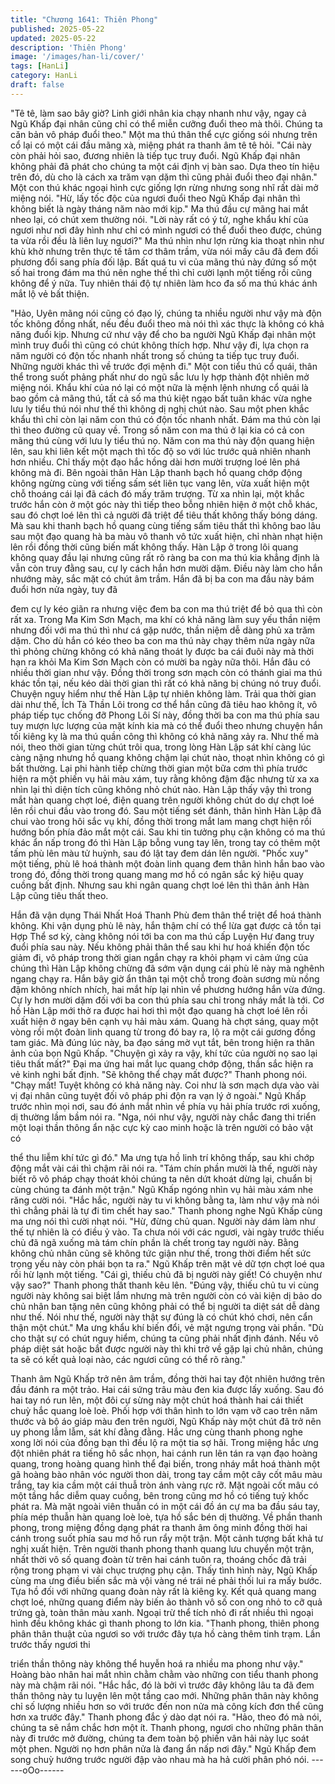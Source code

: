 ```yaml
---
title: "Chương 1641: Thiên Phong"
published: 2025-05-22
updated: 2025-05-22
description: 'Thiên Phong'
image: '/images/han-li/cover/'
tags: [HanLi]
category: HanLi
draft: false
---
```


"Tê tê, làm sao bây giờ? Linh giới nhân kia chạy nhanh như vậy,
ngay cả Ngũ Khấp đại nhân cũng chỉ có thể miễn cưỡng đuổi theo
mà thôi. Chúng ta căn bản vô pháp đuổi theo."
Một ma thú thân thể cực giống sói nhưng trên cổ lại có một cái
đầu mãng xà, miệng phát ra thanh âm tê tê hỏi.
"Cái này còn phải hỏi sao, đương nhiên là tiếp tục truy đuổi. Ngũ
Khấp đại nhân không phải đã phát cho chúng ta một cái định vị
bàn sao. Dựa theo tín hiệu trên đó, dù cho là cách xa trăm vạn
dặm thì cũng phải đuổi theo đại nhân."
Một con thú khác ngoại hình cực giống lợn rừng nhưng song nhĩ
rất dài mở miệng nói.
"Hừ, lấy tốc độc của ngươi đuổi theo Ngũ Khấp đại nhân thì
không biết là ngày tháng năm nào mới kịp."
Ma thú đầu cự mãng hai mắt nheo lại, có chút xem thường nói.
"Lời này rất có ý tứ, nghe khẩu khí của ngươi như nơi đây hình
như chỉ có mình ngươi có thể đuổi theo được, chúng ta vừa rồi
đều là liên luỵ ngươi?"
Ma thú nhìn như lợn rừng kia thoạt nhìn như khù khờ nhưng trên
thực tế tâm cơ thâm trầm, vừa nói mấy câu đã đem đối phương
đổi sang phía đối lập.
Bất quá tu vi của mãng thú này đứng số một số hai trong đám ma
thú nên nghe thế thì chỉ cười lạnh một tiếng rồi cũng không để ý
nữa. Tuy nhiên thái độ tự nhiên làm hco đa số ma thú khác ánh
mắt lộ vẻ bất thiện.

"Hảo, Uyên mãng nói cũng có đạo lý, chúng ta nhiều người như
vậy mà độn tốc không đồng nhất, nếu đều đuổi theo mà nói thì
xác thực là không có khả năng đuổi kịp. Nhưng cứ như vậy để
cho ba người Ngũ Khấp đại nhân một mình truy đuổi thì cũng có
chút không thích hợp. Như vậy đi, lựa chọn ra năm người có độn
tốc nhanh nhất trong số chúng ta tiếp tục truy đuổi. Những người
khác thì về trước đợi mệnh đi."
Một con tiểu thú cổ quái, thân thể trong suốt phảng phất như do
ngũ sắc lưu ly hợp thành đột nhiên mở miệng nói.
Khẩu khí của nó lại có một nữa là mệnh lệnh nhưng cổ quái là
bao gồm cả mãng thú, tất cả số ma thú kiệt ngạo bất tuân khác
vừa nghe lưu ly tiểu thú nói như thế thì không dị nghị chút nào.
Sau một phen khắc khẩu thì chỉ còn lại năm con thú có độn tốc
nhanh nhất. Đám ma thú còn lại thì theo đường cũ quay về. Trong
số năm con ma thú ở lại kia có cả con mãng thú cùng với lưu ly
tiểu thú nọ.
Năm con ma thú này độn quang hiện lên, sau khi liên kết một
mạch thì tốc độ so với lúc trước quả nhiên nhanh hơn nhiều. Chỉ
thấy một đạo hắc hồng dài hơn mười trượng loé lên phá không
mà đi.
Bên ngoài thân Hàn Lập thanh bạch hồ quang chớp động không
ngừng cùng với tiếng sấm sét liên tục vang lên, vừa xuất hiện một
chỗ thoáng cái lại đã cách đó mấy trăm trượng. Từ xa nhìn lại,
một khắc trước hắn còn ở một góc này thì tiếp theo bỗng nhiên
hiện ở một chỗ khác, sau đó chợt loé lên thì cả người đã triệt để
tiêu thất không thấy bóng dáng.
Mà sau khi thanh bạch hồ quang cùng tiếng sấm tiêu thất thì
không bao lâu sau một đạo quang hà ba màu vô thanh vô tức
xuất hiện, chỉ nhàn nhạt hiện lên rồi đồng thời cũng biến mất
không thấy. Hàn Lập ở trong lôi quang không quay đầu lại nhưng
cũng rất rõ ràng ba con ma thú kia khẳng định là vẫn còn truy
đằng sau, cự ly cách hắn hơn mười dặm.
Điều này làm cho hắn nhướng mày, sắc mặt có chút âm trầm.
Hắn đã bị ba con ma đầu này bám đuổi hơn nửa ngày, tuy đã

đem cự ly kéo giãn ra nhưng việc đem ba con ma thú triệt để bỏ
qua thì còn rất xa. Trong Ma Kim Sơn Mạch, ma khí có khả năng
làm suy yếu thần niệm nhưng đối với ma thú thì như cá gặp
nước, thần niệm dễ dàng phủ xa trăm dặm.
Cho dù hắn có kéo theo ba con ma thú này chạy thêm nửa ngày
nữa thì phỏng chừng không có khả năng thoát ly được ba cái đuôi
này mà thời hạn ra khỏi Ma Kim Sơn Mạch còn có mười ba ngày
nữa thôi. Hắn đâu có nhiều thời gian như vậy.
Đồng thời trong sơn mạch còn có thánh giai ma thú khác tồn tại,
nếu kéo dài thời gian thì rất có khả năng bị chúng nó truy đuổi.
Chuyện nguy hiểm như thế Hàn Lập tự nhiên không làm. Trải qua
thời gian dài như thế, Ích Tà Thần Lôi trong cơ thể hắn cũng đã
tiêu hao không ít, vô pháp tiếp tục chống đỡ Phong Lôi Sí này,
đồng thời ba con ma thú phía sau tuy mượn lực lượng của mặt
kính kia mà có thể đuổi theo nhưng chuyện hắn tối kiêng kỵ là ma
thú quần công thì không có khả năng xảy ra.
Như thế mà nói, theo thời gian từng chút trôi qua, trong lòng Hàn
Lập sát khí càng lúc càng nặng nhưng hồ quang không chậm lại
chút nào, thoạt nhìn không có gì bất thường. Lại phi hành tiếp
chừng thời gian một bữa cơm thì phía trước hiện ra một phiến vụ
hải màu xám, tuy rằng không đậm đặc nhưng từ xa xa nhìn lại thì
diện tích cũng không nhỏ chút nào. Hàn Lập thấy vậy thì trong
mắt hàn quang chợt loé, điện quang trên người không chút do dự
chợt loé lên rồi chui đầu vào trong đó.
Sau một tiếng sét đánh, thân hình Hàn Lập đã chui vào trong hôi
sắc vụ khí, đồng thời trong mắt lam mang chợt hiện rồi hướng
bốn phía đảo mắt một cái. Sau khi tin tưởng phụ cận không có ma
thú khác ẩn nấp trong đó thì Hàn Lập bỗng vung tay lên, trong tay
có thêm một tấm phù lên màu tử huỳnh, sau đó lật tay đem dán
lên người.
"Phốc xuy" một tiếng, phù lê hoá thành một đoàn linh quang đem
thân hình hắn bao vào trong đó, đồng thời trong quang mang mơ
hồ có ngân sắc ký hiệu quay cuồng bất định. Nhưng sau khi ngân
quang chợt loé lên thì thân ảnh Hàn Lập cũng tiêu thất theo.

Hắn đã vận dụng Thái Nhất Hoá Thanh Phù đem thân thể triệt để
hoá thành không. Khi vận dụng phù lê này, hắn thậm chí có thể
lừa gạt được cả tồn tại Hợp Thể sơ kỳ, càng không nói tới ba con
ma thú cấp Luyện Hư đang truy đuổi phía sau này. Nếu không
phải thân thể sau khi hư hoá khiến độn tốc giảm đi, vô pháp trong
thời gian ngắn chạy ra khỏi phạm vi cảm ứng của chúng thì Hàn
Lập không chừng đã sớm vận dụng cái phù lê này mà nghênh
ngang chạy ra.
Hắn bây giờ ẩn thân tại một chỗ trong đoàn sương mù nồng đậm
không nhích nhích, hai mắt híp lại nhìn về phương hướng hắn
vừa đứng.
Cự ly hơn mười dặm đối với ba con thú phía sau chỉ trong nháy
mắt là tới. Cơ hồ Hàn Lập mới thở ra được hai hơi thì một đạo
quang hà chợt loé lên rồi xuất hiện ở ngay bên cạnh vụ hải màu
xám. Quang hà chợt sáng, quay một vòng rồi một đoàn linh
quang từ trong đó bay ra, lộ ra một cái gương đồng tam giác.
Mà đúng lúc này, ba đạo sáng mờ vụt tắt, bên trong hiện ra thân
ảnh của bọn Ngũ Khấp.
"Chuyện gì xảy ra vậy, khí tức của người nọ sao lại tiêu thất mất?"
Đại ma ứng hai mắt lục quang chớp động, thần sắc hiện ra vẻ
kinh nghi bất định.
"Sẽ không thể chạy mất được?"
Thanh phong nói.
"Chạy mất! Tuyệt không có khả năng này. Coi như là sơn mạch
dựa vào vài vị đại nhân cũng tuyệt đối vô pháp phi độn ra vạn lý ở
ngoài."
Ngũ Khấp trước nhìn mọi nơi, sau đó ánh mắt nhìn về phía vụ hải
phía trước rơi xuống, dị thường lầm bầm nói ra.
"Nga, nói như vậy, người này chắc đang thi triển một loại thần
thông ẩn nặc cực kỳ cao minh hoặc là trên người có bảo vật có

thể thu liễm khí tức gì đó."
Ma ưng tựa hồ linh trí không thấp, sau khi chớp động mắt vài cái
thì chậm rãi nói ra.
"Tám chín phần mười là thế, người này biết rõ vô pháp chạy thoát
khỏi chúng ta nên dứt khoát dừng lại, chuẩn bị cùng chúng ta
đánh một trận."
Ngũ Khấp ngóng nhìn vụ hải màu xám nhe răng cười nói.
"Hắc hắc, người này tu vi không bằng ta, làm như vậy mà nói thì
chẳng phải là tự đi tìm chết hay sao."
Thanh phong nghe Ngũ Khấp cùng ma ưng nói thì cười nhạt nói.
"Hừ, đừng chủ quan. Người này dám làm như thế tự nhiên là có
điều ỷ vào. Ta chưa nói với các ngươi, vài ngày trước thiếu chủ đã
ngã xuống mà tám chín phần là chết trong tay người này. Bằng
không chủ nhân cũng sẽ không tức giận như thế, trong thời điểm
hết sức trọng yếu này còn phái bọn ta ra."
Ngũ Khấp trên mặt vẻ dữ tợn chợt loé qua rồi hừ lạnh một tiếng.
"Cái gì, thiếu chủ đã bị người này giết! Có chuyện như vậy sao?"
Thanh phong thất thanh kêu lên.
"Đúng vậy, thiếu chủ tu vi cùng người này không sai biệt lắm
nhưng mà trên người còn có vài kiện dị bảo do chủ nhân ban tặng
nên cũng không phải có thể bị người ta diệt sát dễ dàng như thế.
Nói như thế, người này thật sự đúng là có chút khó chơi, nên cẩn
thận một chút."
Ma ưng khẩu khí biến đổi, vẻ mặt ngưng trọng vài phần.
"Dù cho thật sự có chút nguy hiểm, chúng ta cũng phải nhất định
đánh. Nếu vô pháp diệt sát hoặc bắt được người này thì khi trở về
gặp lại chủ nhân, chúng ta sẽ có kết quả loại nào, các ngươi cũng
có thể rõ ràng."

Thanh âm Ngũ Khấp trở nên âm trầm, đồng thời hai tay đột nhiên
hướng trên đầu đánh ra một trảo. Hai cái sứng trâu màu đen kia
được lấy xuống. Sau đó hai tay nó run lên, một đôi cự sừng này
một chút hoá thành hai cái thiết chuỳ hắc quang loè loè. Phối hợp
với thân hình to lớn vạm vỡ cao trên năm thước và bộ áo giáp
màu đen trên người, Ngũ Khấp này một chút đã trở nên uy phong
lẫm lẫm, sát khí đằng đằng.
Hắc ưng cùng thanh phong nghe xong lời nói của đồng bạn thì
đều lộ ra một tia sợ hãi. Trong miệng hắc ưng đột nhiên phát ra
tiếng hô sắc nhọn, hai cánh run lên tán ra vạn đạo hoàng quang,
trong hoàng quang hình thể đại biến, trong nháy mắt hoá thành
một gã hoàng bào nhân vóc người thon dài, trong tay cầm một
cây cốt mâu màu trắng, tay kia cầm một cái thuẫ tròn ánh vàng
rực rỡ.
Mặt ngoài cốt mâu có một tầng hắc diễm quay cuồng, bên trong
cũng mơ hồ có tiếng tuỷ khốc phát ra. Mà mặt ngoài viên thuẫn có
in một cái đồ án cự ma ba đầu sáu tay, phía mép thuẫn hàn
quang loè loè, tựa hồ sắc bén dị thường.
Về phần thanh phong, trong miệng đồng dạng phát ra thanh âm
ông minh đồng thời hai cánh trong suốt phía sau mơ hồ run rẩy
một trận.
Một cảnh tượng bất khả tư nghị xuất hiện. Trên người thanh
phong thanh quang lưu chuyển một trận, nhất thời vô số quang
đoàn từ trên hai cánh tuôn ra, thoáng chốc đã trải rộng trong
phạm vi vài chục trượng phụ cận. Thấy tình hình này, Ngũ Khấp
cùng ma ưng điều biến sắc mà vội vàng né trái né phải thối lui ra
mấy bước. Tựa hồ đối với những quang đoàn này rất là kiêng kỵ.
Kết quả quang mang chợt loé, những quang điểm này biến ảo
thành vô số con ong nhỏ to cỡ quả trứng gà, toàn thân màu xanh.
Ngoại trừ thể tích nhỏ đi rất nhiều thì ngoại hình đều không khác
gì thanh phong to lớn kia.
"Thanh phong, thiên phong phân thân thuật của ngươi so với
trước đây tựa hồ càng thêm tinh trạm. Lần trước thấy ngươi thi

triển thần thông này không thể huyễn hoá ra nhiều ma phong như
vậy."
Hoàng bào nhân hai mắt nhìn chằm chằm vào những con tiểu
thanh phong này mà chậm rãi nói.
"Hắc hắc, đó là bởi vì trước đây không lâu ta đã đem thần thông
này tu luyện lên một tầng cao mới. Những phân thân này không
chỉ số lượng nhiều hơn so với trước đến non nửa mà công kích
đơn thể cũng hơn xa trước đây."
Thanh phong đắc ý dào dạt nói ra.
"Hảo, theo đó mà nói, chúng ta sẽ nắm chắc hơn một ít. Thanh
phong, ngươi cho những phân thân này đi trước mở đường,
chúng ta đem toàn bộ phiến vân hải này lục soát một phen. Người
nọ hơn phân nửa là đang ẩn nấp nơi đây."
Ngũ Khấp đem song chuỳ hướng trước người đập vào nhau mà
ha hả cười phân phó nói.
------oOo------

